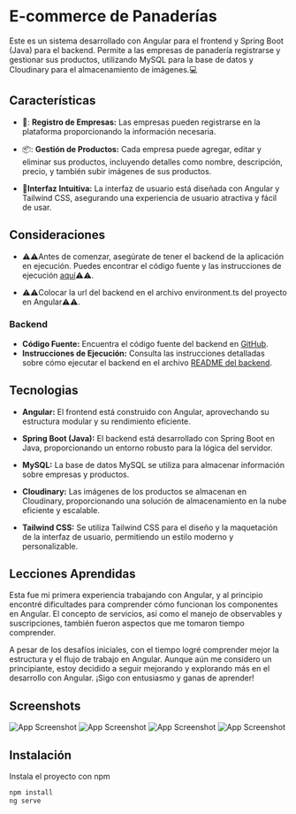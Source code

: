 
# E-commerce de Panaderías

Este es un sistema desarrollado con Angular para el frontend y Spring Boot (Java) para el backend. Permite a las empresas de panadería registrarse y gestionar sus productos, utilizando MySQL para la base de datos y Cloudinary para el almacenamiento de imágenes.💻

## Características

- 💼: **Registro de Empresas:** Las empresas pueden registrarse en la plataforma proporcionando la información necesaria.

- 📦: **Gestión de Productos:** Cada empresa puede agregar, editar y eliminar sus productos, incluyendo detalles como nombre, descripción, precio, y también subir imágenes de sus productos.

- 🎨**Interfaz Intuitiva:** La interfaz de usuario está diseñada con Angular y Tailwind CSS, asegurando una experiencia de usuario atractiva y fácil de usar.




## Consideraciones
- ⚠️⚠️Antes de comenzar, asegúrate de tener el backend de la aplicación en ejecución. Puedes encontrar el código fuente y las instrucciones de ejecución [aquí](https://github.com/Giuseppe0311/APIPANADERIA)⚠️⚠️.

- ⚠️⚠️Colocar la url del backend en el archivo environment.ts del proyecto en Angular⚠️⚠️.

### Backend

- **Código Fuente:** Encuentra el código fuente del backend en [GitHub](https://github.com/Giuseppe0311/APIPANADERIA).
- **Instrucciones de Ejecución:** Consulta las instrucciones detalladas sobre cómo ejecutar el backend en el archivo [README del backend](https://github.com/Giuseppe0311/APIPANADERIA/blob/main/README.md).

## Tecnologias
- **Angular:** El frontend está construido con Angular, aprovechando su estructura modular y su rendimiento eficiente.

- **Spring Boot (Java):** El backend está desarrollado con Spring Boot en Java, proporcionando un entorno robusto para la lógica del servidor.

- **MySQL:** La base de datos MySQL se utiliza para almacenar información sobre empresas y productos.

- **Cloudinary:** Las imágenes de los productos se almacenan en Cloudinary, proporcionando una solución de almacenamiento en la nube eficiente y escalable.

- **Tailwind CSS:** Se utiliza Tailwind CSS para el diseño y la maquetación de la interfaz de usuario, permitiendo un estilo moderno y personalizable.

## Lecciones Aprendidas
Esta fue mi primera experiencia trabajando con Angular, y al principio encontré dificultades para comprender cómo funcionan los componentes en Angular. El concepto de servicios, así como el manejo de observables y suscripciones, también fueron aspectos que me tomaron tiempo comprender.

A pesar de los desafíos iniciales, con el tiempo logré comprender mejor la estructura y el flujo de trabajo en Angular. Aunque aún me considero un principiante, estoy decidido a seguir mejorando y explorando más en el desarrollo con Angular. ¡Sigo con entusiasmo y ganas de aprender!


## Screenshots

![App Screenshot](https://lh3.googleusercontent.com/u/2/drive-viewer/AEYmBYT3iPotCq4-_SHSb18vjGgWmBt9OyPQtOXVgJMSCue_0FhwI782o6onWfkpFoMhNcsUT6Jep2__JacUvPbL5bbipLcN=w1920-h912)
![App Screenshot](https://lh3.googleusercontent.com/u/2/drive-viewer/AEYmBYQGWS7COUI4z8ReJZYcs0s2DSju4xdG008zDk-l7BVW2voW1e6R8Aw7upU0kHqRcegFhon128WAYo803nbukKVdwY7tbQ=w1920-h912)
![App Screenshot](https://lh3.googleusercontent.com/u/2/drive-viewer/AEYmBYSAvscqLG8IoRdo4cinRMrkl6ht_78kFQxNCcLsPGUFd3XJbQQYLTp4IFEaDHJPMVhW9KEog5ZICDtkr_54hRIzcvPF8g=w1920-h912)
![App Screenshot](https://lh3.googleusercontent.com/u/2/drive-viewer/AEYmBYQ4Ejp6wlPLHWHw4M1WhECWACyZWOoHbHJ4KvXm4TIRniMSktQ7MevrWRrj773A6YBLuXHb5l2LEPWkWpiTeRy_MXR4Kg=w1920-h912)
## Instalación

Instala el proyecto con npm

```bash
npm install
ng serve


